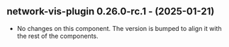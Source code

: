   ## network-vis-plugin 0.26.0-rc.1 - (2025-01-21)
  
  * No changes on this component. The version is bumped to align it
    with the rest of the components.
